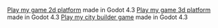 [Play my game 2d platform](https://sergej-alex.github.io/brackeys-game/2d_platform/New%20Game%20Project.html) made in Godot 4.3
[Play my game 3d platform](https://sergej-alex.github.io/brackeys-game/3d_platform/index.html) made in Godot 4.3
[Play my city builder game](https://sergej-alex.github.io/brackeys-game/city_builder/index.html) made in Godot 4.3
